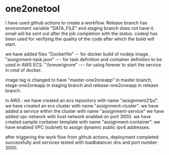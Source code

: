 # one2onetool
I have used github actions to create a workflow.
Release branch has environment variable "DATA_FILE" and staging branch does not have it. 
email will be sent out after the job completion with the status. 
codeql has been used for verifying the quality of the code after which the build will start.

we have added files "Dockerfile" -- for docker build of nodejs image , 
                    "assignment-task.json" --- for task definition and container definition to be used in AWS ECS.
                    ".foreverignore" --- for using forever to start the service in cmd of docker. 
                    
image tag is changed to have "master-one2oneapp" in master branch, stage-one2oneapp in staging branch and release-one2oneapp in release branch.

in AWS :
 we have created an ecs repository with name "assignment21jul".
 we have created an ecs cluster with name "assignment-cluster".
 we have added a service within the cluster with name "assignment-service"
 we have added vpc network with host network enabled on port 3000.
 we have created sample container template with name "assignment-container".
 we have enabled VPC (subnet) to assign dynamic public ipv4 addresses. 
 
after triggering the work flow from github actions, deployment completed successfully and services tested with loadbalancer dns and port number 3000. 
